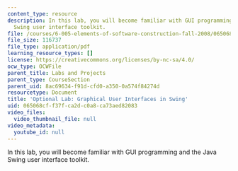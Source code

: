 ```yaml
---
content_type: resource
description: In this lab, you will become familiar with GUI programming and the Java
  Swing user interface toolkit.
file: /courses/6-005-elements-of-software-construction-fall-2008/065068cff37fca2dc0a8ca73aed82083_MIT6_005f08_project03_swing.pdf
file_size: 116737
file_type: application/pdf
learning_resource_types: []
license: https://creativecommons.org/licenses/by-nc-sa/4.0/
ocw_type: OCWFile
parent_title: Labs and Projects
parent_type: CourseSection
parent_uid: 8ac69634-f91d-cfd0-a350-0a574f84274d
resourcetype: Document
title: 'Optional Lab: Graphical User Interfaces in Swing'
uid: 065068cf-f37f-ca2d-c0a8-ca73aed82083
video_files:
  video_thumbnail_file: null
video_metadata:
  youtube_id: null
---
```

In this lab, you will become familiar with GUI programming and the Java Swing user interface toolkit.